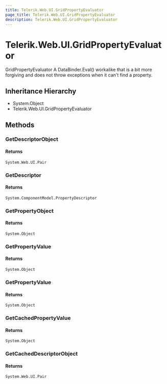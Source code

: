 ```yaml
---
title: Telerik.Web.UI.GridPropertyEvaluator
page_title: Telerik.Web.UI.GridPropertyEvaluator
description: Telerik.Web.UI.GridPropertyEvaluator
---
```


# Telerik.Web.UI.GridPropertyEvaluator

GridPropertyEvaluator
            A DataBinder.Eval() workalike that is a bit more forgiving and does not throw exceptions when it can't find a property.

## Inheritance Hierarchy

* System.Object
* Telerik.Web.UI.GridPropertyEvaluator

## Methods

###  GetDescriptorObject

#### Returns

`System.Web.UI.Pair` 

###  GetDescriptor

#### Returns

`System.ComponentModel.PropertyDescriptor` 

###  GetPropertyObject

#### Returns

`System.Object` 

###  GetPropertyValue

#### Returns

`System.Object` 

###  GetPropertyValue

#### Returns

`System.Object` 

###  GetCachedPropertyValue

#### Returns

`System.Object` 

###  GetCachedDescriptorObject

#### Returns

`System.Web.UI.Pair` 

